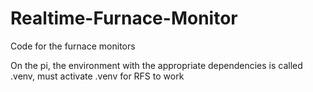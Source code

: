 # Realtime-Furnace-Monitor
Code for the furnace monitors

On the pi, the environment with the appropriate dependencies is called .venv, must activate .venv for RFS to work



